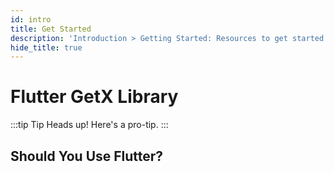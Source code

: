 ```yaml
---
id: intro
title: Get Started
description: 'Introduction > Getting Started: Resources to get started learning and using Redux'
hide_title: true
---
```


# Flutter GetX Library

:::tip Tip
Heads up! Here's a pro-tip.
:::

## Should You Use Flutter?

